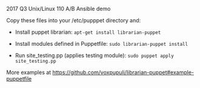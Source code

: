 2017 Q3 Unix/Linux 110 A/B Ansible demo

Copy these files into your /etc/pupppet directory and:

- Install puppet librarian: ```apt-get install librarian-puppet```

- Install modules defined in Puppetfile: ```sudo librarian-puppet install```

- Run site_testing.pp (applies testing module): ```sudo puppet apply site_testing.pp```

More examples at https://github.com/voxpupuli/librarian-puppet#example-puppetfile

